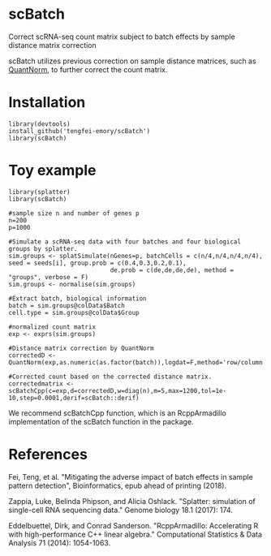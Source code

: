 # scBatch
Correct scRNA-seq count matrix subject to batch effects by sample distance matrix correction

scBatch utilizes previous correction on sample distance matrices, such as [QuantNorm](github.com/tengfei-emory/QuantNorm), to further correct the count matrix.

# Installation
```{r}
library(devtools)
install_github('tengfei-emory/scBatch')
library(scBatch)
```

# Toy example
```{r}
library(splatter)
library(scBatch)

#sample size n and number of genes p
n=200
p=1000

#Simulate a scRNA-seq data with four batches and four biological groups by splatter.
sim.groups <- splatSimulate(nGenes=p, batchCells = c(n/4,n/4,n/4,n/4), seed = seeds[i], group.prob = c(0.4,0.3,0.2,0.1),
                            de.prob = c(de,de,de,de), method = "groups", verbose = F)
sim.groups <- normalise(sim.groups)

#Extract batch, biological information
batch = sim.groups@colData$Batch
cell.type = sim.groups@colData$Group

#normalized count matrix
exp <- exprs(sim.groups)

#Distance matrix correction by QuantNorm   
correctedD <- QuantNorm(exp,as.numeric(as.factor(batch)),logdat=F,method='row/column',cor_method='pearson',max=5)

#Corrected count based on the corrected distance matrix.
correctedmatrix <-scBatchCpp(c=exp,d=correctedD,w=diag(n),m=5,max=1200,tol=1e-10,step=0.0001,derif=scBatch::derif)

```
We recommend scBatchCpp function, which is an RcppArmadillo implementation of the scBatch function in the package.

# References
Fei, Teng, et al. "Mitigating the adverse impact of batch effects in sample pattern detection", Bioinformatics, epub ahead of printing (2018).

Zappia, Luke, Belinda Phipson, and Alicia Oshlack. "Splatter: simulation of single-cell RNA sequencing data." Genome biology 18.1 (2017): 174.

Eddelbuettel, Dirk, and Conrad Sanderson. "RcppArmadillo: Accelerating R with high-performance C++ linear algebra." Computational Statistics & Data Analysis 71 (2014): 1054-1063.

